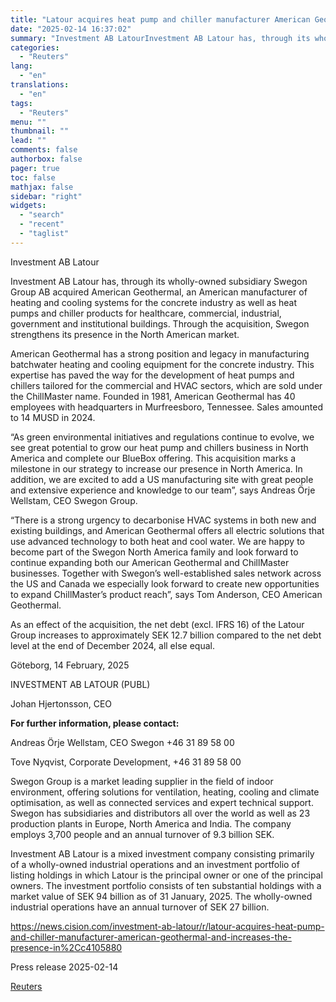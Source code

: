 ```yaml
---
title: "Latour acquires heat pump and chiller manufacturer American Geothermal and increases the presence in the American market"
date: "2025-02-14 16:37:02"
summary: "Investment AB LatourInvestment AB Latour has, through its wholly-owned subsidiary Swegon Group AB acquired American Geothermal, an American manufacturer of heating and cooling systems for the concrete industry as well as heat pumps and chiller products for healthcare, commercial, industrial, government and institutional buildings. Through the acquisition, Swegon strengthens its..."
categories:
  - "Reuters"
lang:
  - "en"
translations:
  - "en"
tags:
  - "Reuters"
menu: ""
thumbnail: ""
lead: ""
comments: false
authorbox: false
pager: true
toc: false
mathjax: false
sidebar: "right"
widgets:
  - "search"
  - "recent"
  - "taglist"
---
```


Investment AB Latour

Investment AB Latour has, through its wholly-owned subsidiary Swegon Group AB acquired American Geothermal, an American manufacturer of heating and cooling systems for the concrete industry as well as heat pumps and chiller products for healthcare, commercial, industrial, government and institutional buildings. Through the acquisition, Swegon strengthens its presence in the North American market.

American Geothermal has a strong position and legacy in manufacturing batchwater heating and cooling equipment for the concrete industry. This expertise has paved the way for the development of heat pumps and chillers tailored for the commercial and HVAC sectors, which are sold under the ChillMaster name. Founded in 1981, American Geothermal has 40 employees with headquarters in Murfreesboro, Tennessee. Sales amounted to 14 MUSD in 2024.

“As green environmental initiatives and regulations continue to evolve, we see great potential to grow our heat pump and chillers business in North America and complete our BlueBox offering. This acquisition marks a milestone in our strategy to increase our presence in North America. In addition, we are excited to add a US manufacturing site with great people and extensive experience and knowledge to our team”, says Andreas Örje Wellstam, CEO Swegon Group.

“There is a strong urgency to decarbonise HVAC systems in both new and existing buildings, and American Geothermal offers all electric solutions that use advanced technology to both heat and cool water. We are happy to become part of the Swegon North America family and look forward to continue expanding both our American Geothermal and ChillMaster businesses. Together with Swegon’s well-established sales network across the US and Canada we especially look forward to create new opportunities to expand ChillMaster’s product reach”, says Tom Anderson, CEO American Geothermal.

As an effect of the acquisition, the net debt (excl. IFRS 16) of the Latour Group increases to approximately SEK 12.7 billion compared to the net debt level at the end of December 2024, all else equal.

Göteborg, 14 February, 2025

INVESTMENT AB LATOUR (PUBL)

Johan Hjertonsson, CEO

**For further information, please contact:**

Andreas Örje Wellstam, CEO Swegon +46 31 89 58 00

Tove Nyqvist, Corporate Development, +46 31 89 58 00

Swegon Group is a market leading supplier in the field of indoor environment, offering solutions for ventilation, heating, cooling and climate optimisation, as well as connected services and expert technical support. Swegon has subsidiaries and distributors all over the world as well as 23 production plants in Europe, North America and India. The company employs 3,700 people and an annual turnover of 9.3 billion SEK.

Investment AB Latour is a mixed investment company consisting primarily of a wholly-owned industrial operations and an investment portfolio of listing holdings in which Latour is the principal owner or one of the principal owners. The investment portfolio consists of ten substantial holdings with a market value of SEK 94 billion as of 31 January, 2025. The wholly-owned industrial operations have an annual turnover of SEK 27 billion.

https://news.cision.com/investment-ab-latour/r/latour-acquires-heat-pump-and-chiller-manufacturer-american-geothermal-and-increases-the-presence-in%2Cc4105880

Press release 2025-02-14

[Reuters](https://www.tradingview.com/news/reuters.com,2025-02-14:newsml_Wkrjsd8V:0-latour-acquires-heat-pump-and-chiller-manufacturer-american-geothermal-and-increases-the-presence-in-the-american-market/)
